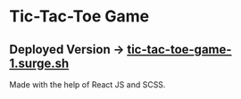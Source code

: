 # Tic-Tac-Toe Game 

## Deployed Version -> [tic-tac-toe-game-1.surge.sh](tic-tac-toe-game-1.surge.sh)

Made with the help of React JS and SCSS.
